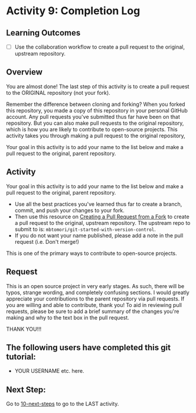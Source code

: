 # Activity 9: Completion Log

## Learning Outcomes
- [ ] Use the collaboration workflow to create a pull request to the original, upstream repository.

## Overview
You are almost done! The last step of this activity is to create a pull request to the ORIGINAL repository (not your fork).

Remember the difference between cloning and forking? When you forked this repository, 
you made a copy of this repository in your personal GitHub account. Any pull requests you've submitted thus far
have been on that repository. But you can also make pull requests to the original repository, which is how you are
likely to contribute to open-source projects. This activity takes you through making a pull request to the original
repository,

Your goal in this activity is to add your name to the list below and make a pull request to the original, parent repository.



## Activity
Your goal in this activity is to add your name to the list below and make a pull request to the original, parent repository. 


- Use all the best practices you've learned thus far to create a branch, commit, and push your changes to your fork.
- Then use this resource on [Creating a Pull Request from a Fork](https://docs.github.com/en/github/collaborating-with-issues-and-pull-requests/creating-a-pull-request-from-a-fork) to create
a pull request to the original, upstream repository. The upstream repo to submit to is: `mbtomori/git-started-with-version-control`.
- If you do not want your name published, please add a note in the pull request (i.e. Don't merge!) 
  
This is one of the primary ways to contribute to open-source projects. 

## Request
This is an open source project in very early stages. As such, there will be typos, strange wording, and completely
confusing sections. I would greatly appreciate your contributions to the parent repository via pull requests. If you 
are willing and able to contribute, thank you! To aid in reviewing pull requests, please be sure to add a brief summary
of the changes you're making and why to the text box in the pull request. 

THANK YOU!!!

## The following users have completed this git tutorial:
- YOUR USERNAME etc. here. 

## Next Step:
Go to [10-next-steps](10-next-steps.md) to go to the LAST activity.